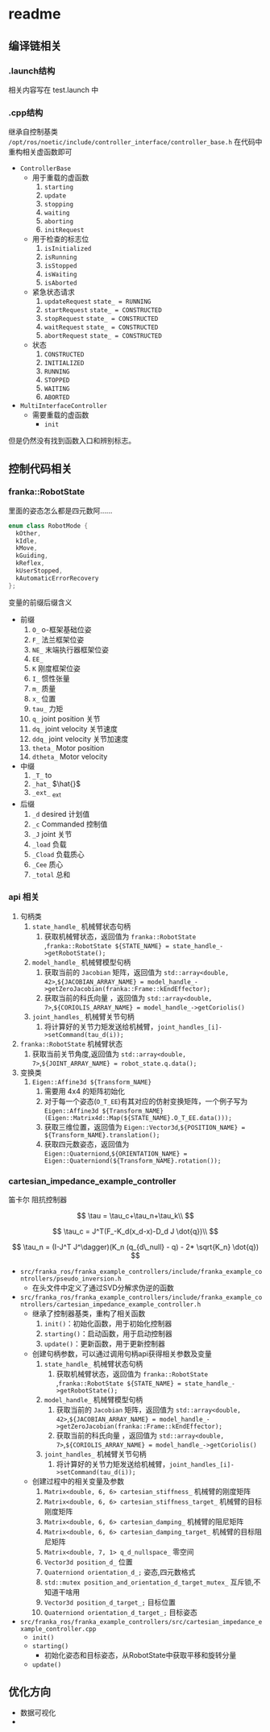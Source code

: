 # readme

## 编译链相关

### .launch结构

相关内容写在 test.launch 中

### .cpp结构

继承自控制基类 `/opt/ros/noetic/include/controller_interface/controller_base.h`
在代码中重构相关虚函数即可

- `ControllerBase`
  - 用于重载的虚函数
    1. `starting`
    2. `update`
    3. `stopping`
    4. `waiting`
    5. `aborting`
    6. `initRequest`
  - 用于检查的标志位
    1. `isInitialized`
    2. `isRunning`
    3. `isStopped`
    4. `isWaiting`
    5. `isAborted`
  - 紧急状态请求
    1. `updateRequest` `state_ = RUNNING`
    2. `startRequest` `state_ = CONSTRUCTED`
    3. `stopRequest` `state_ = CONSTRUCTED`
    4. `waitRequest` `state_ = CONSTRUCTED`
    5. `abortRequest` `state_ = CONSTRUCTED`
  - 状态
    1. `CONSTRUCTED`
    2. `INITIALIZED`
    3. `RUNNING`
    4. `STOPPED`
    5. `WAITING`
    6. `ABORTED`
- `MultiInterfaceController`
  - 需要重载的虚函数
    - `init`

但是仍然没有找到函数入口和辨别标志。

## 控制代码相关

### franka::RobotState

里面的姿态怎么都是四元数阿……

```cpp
enum class RobotMode {
  kOther,
  kIdle,
  kMove,
  kGuiding,
  kReflex,
  kUserStopped,
  kAutomaticErrorRecovery
};
```

变量的前缀后缀含义

- 前缀
  1. `O_` o-框架基础位姿
  2. `F_` 法兰框架位姿
  3. `NE_` 末端执行器框架位姿
  4. `EE_`
  5. `K` 刚度框架位姿
  6. `I_` 惯性张量
  7. `m_` 质量
  8. `x_` 位置
  9. `tau_` 力矩
  10. `q_` joint position 关节
  11. `dq_` joint velocity 关节速度
  12. `ddq_` joint velocity 关节加速度
  13. `theta_` Motor position
  14. `dtheta_` Motor velocity
- 中缀
  1. `_T_` to
  2. `_hat_` $\hat{}$
  3. `_ext_` $_{\text{ext}}$
- 后缀
  1. `_d` desired 计划值
  2. `_c` Commanded 控制值
  3. `_J` joint 关节
  4. `_load` 负载
  5. `_Cload` 负载质心
  6. `_Cee` 质心
  7. `_total` 总和

### api 相关

1. 句柄类
   1. `state_handle_` 机械臂状态句柄
      1. 获取机械臂状态，返回值为 `franka::RobotState` ,`franka::RobotState ${STATE_NAME} = state_handle_->getRobotState();`
   2. `model_handle_` 机械臂模型句柄
      1. 获取当前的 `Jacobian` 矩阵，返回值为 `std::array<double, 42>`,`${JACOBIAN_ARRAY_NAME} = model_handle_->getZeroJacobian(franka::Frame::kEndEffector);`
      2. 获取当前的科氏向量 ，返回值为 `std::array<double, 7>`,`${CORIOLIS_ARRAY_NAME} = model_handle_->getCoriolis()`
   3. `joint_handles_` 机械臂关节句柄
      1. 将计算好的关节力矩发送给机械臂，`joint_handles_[i]->setCommand(tau_d(i));`
2. `franka::RobotState` 机械臂状态
   1. 获取当前关节角度,返回值为 `std::array<double, 7>`,`${JOINT_ARRAY_NAME} = robot_state.q.data();`
3. 变换类
   1. `Eigen::Affine3d ${Transform_NAME}`
      1. 需要用 4x4 的矩阵初始化
      2. 对于每一个姿态(`O_T_EE`)有其对应的仿射变换矩阵，一个例子写为 `Eigen::Affine3d ${Transform_NAME}(Eigen::Matrix4d::Map(${STATE_NAME}.O_T_EE.data()));`
      3. 获取三维位置，返回值为 `Eigen::Vector3d`,`${POSITION_NAME} = ${Transform_NAME}.translation();`
      4. 获取四元数姿态，返回值为 `Eigen::Quaterniond`,`${ORIENTATION_NAME} = Eigen::Quaterniond(${Transform_NAME}.rotation());`

### cartesian_impedance_example_controller

笛卡尔 阻抗控制器

$$
\tau = \tau_c+\tau_n+\tau_k\\
$$

$$
\tau_c = J^T(F_-K_d(x_d-x)-D_d J \dot{q})\\
$$

$$
\tau_n = (I-J^T J^\dagger)(K_n (q_{d\_null} - q) - 2* \sqrt{K_n} \dot{q})
$$

- `src/franka_ros/franka_example_controllers/include/franka_example_controllers/pseudo_inversion.h`
  - 在头文件中定义了通过SVD分解求伪逆的函数
- `src/franka_ros/franka_example_controllers/include/franka_example_controllers/cartesian_impedance_example_controller.h`
  - 继承了控制器基类，重构了相关函数
    1. `init()`：初始化函数，用于初始化控制器
    2. `starting()`：启动函数，用于启动控制器
    3. `update()`：更新函数，用于更新控制器
  - 创建句柄参数，可以通过调用句柄api获得相关参数及变量
    1. `state_handle_` 机械臂状态句柄
       1. 获取机械臂状态，返回值为 `franka::RobotState` ,`franka::RobotState ${STATE_NAME} = state_handle_->getRobotState();`
    2. `model_handle_` 机械臂模型句柄
       1. 获取当前的 `Jacobian` 矩阵，返回值为 `std::array<double, 42>`,`${JACOBIAN_ARRAY_NAME} = model_handle_->getZeroJacobian(franka::Frame::kEndEffector);`
       2. 获取当前的科氏向量 ，返回值为 `std::array<double, 7>`,`${CORIOLIS_ARRAY_NAME} = model_handle_->getCoriolis()`
    3. `joint_handles_` 机械臂关节句柄
       1. 将计算好的关节力矩发送给机械臂，`joint_handles_[i]->setCommand(tau_d(i));`
  - 创建过程中的相关变量及参数
    1. `Matrix<double, 6, 6> cartesian_stiffness_` 机械臂的刚度矩阵
    2. `Matrix<double, 6, 6> cartesian_stiffness_target_` 机械臂的目标刚度矩阵
    3. `Matrix<double, 6, 6> cartesian_damping_` 机械臂的阻尼矩阵
    4. `Matrix<double, 6, 6> cartesian_damping_target_` 机械臂的目标阻尼矩阵
    5. `Matrix<double, 7, 1> q_d_nullspace_` 零空间
    6. `Vector3d position_d_` 位置
    7. `Quaterniond orientation_d_;` 姿态,四元数格式
    8. `std::mutex position_and_orientation_d_target_mutex_` 互斥锁,不知道干啥用
    9. `Vector3d position_d_target_;` 目标位置
    10. `Quaterniond orientation_d_target_;` 目标姿态
- `src/franka_ros/franka_example_controllers/src/cartesian_impedance_example_controller.cpp`
  - `init()`
  - `starting()`
    - 初始化姿态和目标姿态，从RobotState中获取平移和旋转分量
  - `update()`

## 优化方向

- 数据可视化
-
